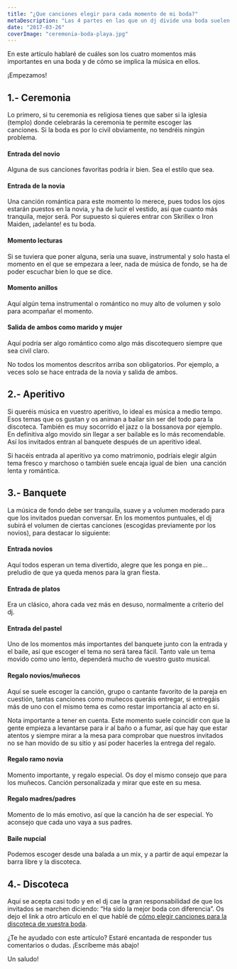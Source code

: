 ```yaml
---
title: "¿Que canciones elegir para cada momento de mi boda?"
metaDescription: "Las 4 partes en las que un dj divide una boda suelen ser: Ceremonia, aperitivo, banquete, baile. ➜ Si estás preparando tus nupcias no te pierdas este artículo."
date: "2017-03-26"
coverImage: "ceremonia-boda-playa.jpg"
---
```


En este artículo hablaré de cuáles son los cuatro momentos más importantes en una boda y de cómo se implica la música en ellos.

¡Empezamos!

## 1.- Ceremonia

Lo primero, si tu ceremonia es religiosa tienes que saber si la iglesia (templo) donde celebrarás la ceremonia te permite escoger las canciones. Si la boda es por lo civil obviamente, no tendréis ningún problema.

#### Entrada del novio

Alguna de sus canciones favoritas podría ir bien. Sea el estilo que sea.

#### Entrada de la novia

Una canción romántica para este momento lo merece, pues todos los ojos estarán puestos en la novia, y ha de lucir el vestido, así que cuanto más tranquila, mejor será. Por supuesto si quieres entrar con Skrillex o Iron Maiden, ¡adelante! es tu boda.

#### Momento lecturas

Si se tuviera que poner alguna, sería una suave, instrumental y solo hasta el momento en el que se empezara a leer, nada de música de fondo, se ha de poder escuchar bien lo que se dice.

#### Momento anillos

Aquí algún tema instrumental o romántico no muy alto de volumen y solo para acompañar el momento.

#### Salida de ambos como marido y mujer

Aquí podría ser algo romántico como algo más discotequero siempre que sea civil claro.

No todos los momentos descritos arriba son obligatorios. Por ejemplo, a veces solo se hace entrada de la novia y salida de ambos.

## 2.- Aperitivo

Si queréis música en vuestro aperitivo, lo ideal es música a medio tempo. Esos temas que os gustan y os animan a bailar sin ser del todo para la discoteca. También es muy socorrido el jazz o la bossanova por ejemplo. En definitiva algo movido sin llegar a ser bailable es lo más recomendable. Así los invitados entran al banquete después de un aperitivo ideal.

Si hacéis entrada al aperitivo ya como matrimonio, podríais elegir algún tema fresco y marchoso o también suele encaja igual de bien  una canción lenta y romántica.

## 3.- Banquete

La música de fondo debe ser tranquila, suave y a volumen moderado para que los invitados puedan conversar. En los momentos puntuales, el dj subirá el volumen de ciertas canciones (escogidas previamente por los novios), para destacar lo siguiente:

#### Entrada novios

Aquí todos esperan un tema divertido, alegre que les ponga en pie... preludio de que ya queda menos para la gran fiesta.

#### Entrada de platos

Era un clásico, ahora cada vez más en desuso, normalmente a criterio del dj.

#### Entrada del pastel

Uno de los momentos más importantes del banquete junto con la entrada y el baile, así que escoger el tema no será tarea fácil. Tanto vale un tema movido como uno lento, dependerá mucho de vuestro gusto musical.

#### Regalo novios/muñecos

Aquí se suele escoger la canción, grupo o cantante favorito de la pareja en cuestión, tantas canciones como muñecos queráis entregar, si entregáis más de uno con el mismo tema es como restar importancia al acto en si.

Nota importante a tener en cuenta. Este momento suele coincidir con que la gente empieza a levantarse para ir al baño o a fumar, así que hay que estar atentos y siempre mirar a la mesa para comprobar que nuestros invitados no se han movido de su sitio y así poder hacerles la entrega del regalo.

#### Regalo ramo novia

Momento importante, y regalo especial. Os doy el mismo consejo que para los muñecos. Canción personalizada y mirar que este en su mesa.

#### Regalo madres/padres

Momento de lo más emotivo, así que la canción ha de ser especial. Yo aconsejo que cada uno vaya a sus padres.

#### Baile nupcial

Podemos escoger desde una balada a un mix, y a partir de aquí empezar la barra libre y la discoteca.

## 4.- Discoteca

Aquí se acepta casi todo y en el dj cae la gran responsabilidad de que los invitados se marchen diciendo: “Ha sido la mejor boda con diferencia”. Os dejo el link a otro artículo en el que hablé de [cómo elegir canciones para la discoteca de vuestra boda](../elegir-canciones-discoteca/).

¿Te he ayudado con este artículo? Estaré encantada de responder tus comentarios o dudas. ¡Escríbeme más abajo!

Un saludo!
